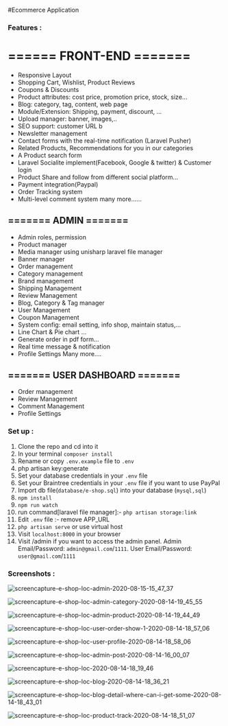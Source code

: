 #Ecommerce Application

### Features :

# ====== FRONT-END =======

-   Responsive Layout
-   Shopping Cart, Wishlist, Product Reviews
-   Coupons & Discounts
-   Product attributes: cost price, promotion price, stock, size...
-   Blog: category, tag, content, web page
-   Module/Extension: Shipping, payment, discount, ...
-   Upload manager: banner, images,..
-   SEO support: customer URL b
-   Newsletter management
-   Contact forms with the real-time notification (Laravel Pusher)
-   Related Products, Recommendations for you in our categories
-   A Product search form
-   Laravel Socialite implement(Facebook, Google & twitter) & Customer login
-   Product Share and follow from different social platform...
-   Payment integration(Paypal)
-   Order Tracking system
-   Multi-level comment system
    many more......

## ======= ADMIN =======

-   Admin roles, permission
-   Product manager
-   Media manager using unisharp laravel file manager
-   Banner manager
-   Order management
-   Category management
-   Brand management
-   Shipping Management
-   Review Management
-   Blog, Category & Tag manager
-   User Management
-   Coupon Management
-   System config: email setting, info shop, maintain status,...
-   Line Chart & Pie chart ...
-   Generate order in pdf form...
-   Real time message & notification
-   Profile Settings
    Many more....

## ======= USER DASHBOARD =======

-   Order management
-   Review Management
-   Comment Management
-   Profile Settings

### Set up :

1. Clone the repo and cd into it
2. In your terminal `composer install`
3. Rename or copy `.env.example` file to `.env`
4. php artisan key:generate
5. Set your database credentials in your `.env` file
6. Set your Braintree credentials in your `.env` file if you want to use PayPal
7. Import db file(`database/e-shop.sql`) into your database (`mysql,sql`)
8. `npm install`
9. `npm run watch`
10. run command[laravel file manager]:- `php artisan storage:link`
11. Edit `.env` file :- remove APP_URL
12. `php artisan serve` or use virtual host
13. Visit `localhost:8000` in your browser
14. Visit /admin if you want to access the admin panel. Admin Email/Password: `admin@gmail.com`/`1111`. User Email/Password: `user@gmail.com`/`1111`

### Screenshots :

![screencapture-e-shop-loc-admin-2020-08-15-15_47_37](https://user-images.githubusercontent.com/29488275/90719413-13b82200-e2d4-11ea-8ca0-f0e5551c4c9d.png)

![screencapture-e-shop-loc-admin-category-2020-08-14-19_45_55](https://user-images.githubusercontent.com/29488275/90719470-3813fe80-e2d4-11ea-8f63-e6001855a945.png)

![screencapture-e-shop-loc-admin-product-2020-08-14-19_44_49](https://user-images.githubusercontent.com/29488275/90719534-61348f00-e2d4-11ea-8a81-409daee0ad94.png)

![screencapture-e-shop-loc-user-order-show-1-2020-08-14-18_57_06](https://user-images.githubusercontent.com/29488275/90719557-71e50500-e2d4-11ea-97cf-befb1d525643.png)

![screencapture-e-shop-loc-user-profile-2020-08-14-18_58_06](https://user-images.githubusercontent.com/29488275/90719563-7a3d4000-e2d4-11ea-9e6a-56caac13b146.png)

![screencapture-e-shop-loc-admin-post-2020-08-14-16_00_07](https://user-images.githubusercontent.com/29488275/90719572-81644e00-e2d4-11ea-9fe5-3325ab427f88.png)

![screencapture-e-shop-loc-2020-08-14-18_19_46](https://user-images.githubusercontent.com/29488275/90719631-a1940d00-e2d4-11ea-89a3-eb36960d687d.png)

![screencapture-e-shop-loc-blog-2020-08-14-18_36_21](https://user-images.githubusercontent.com/29488275/90719648-a8228480-e2d4-11ea-9c57-5ed7aef50e26.png)

![screencapture-e-shop-loc-blog-detail-where-can-i-get-some-2020-08-14-18_43_01](https://user-images.githubusercontent.com/29488275/90719658-ace73880-e2d4-11ea-9cb2-13f2b3b0c4d2.png)

![screencapture-e-shop-loc-product-track-2020-08-14-18_51_07](https://user-images.githubusercontent.com/29488275/90719682-bbcdeb00-e2d4-11ea-8e4e-7d6bfab1c421.png)
